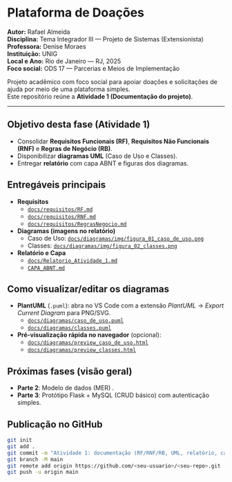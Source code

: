
# Plataforma de Doações

**Autor:** Rafael Almeida  
**Disciplina:** Tema Integrador III — Projeto de Sistemas (Extensionista)  
**Professora:** Denise Moraes  
**Instituição:** UNIG  
**Local e Ano:** Rio de Janeiro — RJ, 2025  
**Foco social:** ODS 17 — Parcerias e Meios de Implementação

Projeto acadêmico com foco social para apoiar doações e solicitações de ajuda por meio de uma plataforma simples.  
Este repositório reúne a **Atividade 1 (Documentação do projeto)**.

---

## Objetivo desta fase (Atividade 1)
- Consolidar **Requisitos Funcionais (RF)**, **Requisitos Não Funcionais (RNF)** e **Regras de Negócio (RB)**.  
- Disponibilizar **diagramas UML** (Caso de Uso e Classes).  
- Entregar **relatório** com capa ABNT e figuras dos diagramas.

## Entregáveis principais
- **Requisitos**
  - [`docs/requisitos/RF.md`](docs/requisitos/RF.md)
  - [`docs/requisitos/RNF.md`](docs/requisitos/RNF.md)
  - [`docs/requisitos/RegrasNegocio.md`](docs/requisitos/RegrasNegocio.md)
- **Diagramas (imagens no relatório)**
  - Caso de Uso: [`docs/diagramas/img/figura_01_caso_de_uso.png`](docs/diagramas/img/figura_01_caso_de_uso.png)
  - Classes: [`docs/diagramas/img/figura_02_classes.png`](docs/diagramas/img/figura_02_classes.png)
- **Relatório e Capa**
  - [`docs/Relatorio_Atividade_1.md`](docs/Relatorio_Atividade_1.md)
  - [`CAPA_ABNT.md`](CAPA_ABNT.md)

## Como visualizar/editar os diagramas
- **PlantUML** (`.puml`): abra no VS Code com a extensão *PlantUML* → *Export Current Diagram* para PNG/SVG.
  - [`docs/diagramas/caso_de_uso.puml`](docs/diagramas/caso_de_uso.puml)
  - [`docs/diagramas/classes.puml`](docs/diagramas/classes.puml)
- **Pré-visualização rápida no navegador** (opcional):
  - [`docs/diagramas/preview_caso_de_uso.html`](docs/diagramas/preview_caso_de_uso.html)
  - [`docs/diagramas/preview_classes.html`](docs/diagramas/preview_classes.html)


## Próximas fases (visão geral)
- **Parte 2**: Modelo de dados (MER) .  
- **Parte 3**: Protótipo Flask + MySQL (CRUD básico) com autenticação simples.

## Publicação no GitHub
```bash
git init
git add .
git commit -m "Atividade 1: documentação (RF/RNF/RB, UML, relatório, capa ABNT)"
git branch -M main
git remote add origin https://github.com/<seu-usuario>/<seu-repo>.git
git push -u origin main
